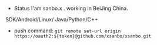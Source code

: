 
* Status
I'am sanbo.x .  working in BeiJing China.

SDK/Android/Linux/ Java/Python/C++



* push command: `git remote set-url origin https://oauth2:${token}@github.com/xsanbo/xsanbo.git`
